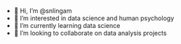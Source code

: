 - 👋 Hi, I’m @snlingam
- 👀 I’m interested in data science and human psychology
- 🌱 I’m currently learning data science
- 💞️ I’m looking to collaborate on data analysis projects

<!---
snlingam/snlingam is a ✨ special ✨ repository because its `README.md` (this file) appears on your GitHub profile.
You can click the Preview link to take a look at your changes.
--->
